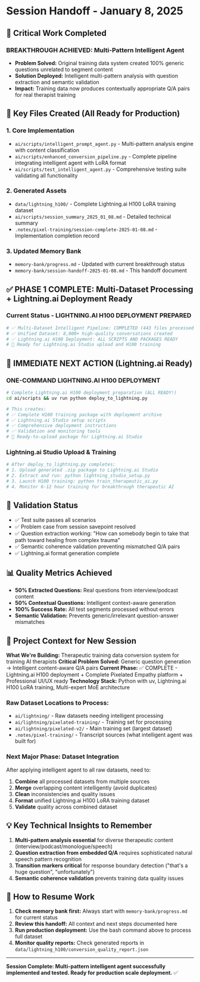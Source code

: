 # Session Handoff - January 8, 2025
## 🎯 Critical Work Completed

### **BREAKTHROUGH ACHIEVED:** Multi-Pattern Intelligent Agent
- **Problem Solved:** Original training data system created 100% generic questions unrelated to segment content
- **Solution Deployed:** Intelligent multi-pattern analysis with question extraction and semantic validation
- **Impact:** Training data now produces contextually appropriate Q/A pairs for real therapist training

## 📁 Key Files Created (All Ready for Production)

### 1. Core Implementation
- `ai/scripts/intelligent_prompt_agent.py` - Multi-pattern analysis engine with content classification
- `ai/scripts/enhanced_conversion_pipeline.py` - Complete pipeline integrating intelligent agent with LoRA format
- `ai/scripts/test_intelligent_agent.py` - Comprehensive testing suite validating all functionality

### 2. Generated Assets
- `data/lightning_h100/` - Complete Lightning.ai H100 LoRA training dataset
- `ai/scripts/session_summary_2025_01_08.md` - Detailed technical summary
- `.notes/pixel-training/session-complete-2025-01-08.md` - Implementation completion record

### 3. Updated Memory Bank
- `memory-bank/progress.md` - Updated with current breakthrough status
- `memory-bank/session-handoff-2025-01-08.md` - This handoff document

## ✅ **PHASE 1 COMPLETE: Multi-Dataset Processing + Lightning.ai Deployment Ready**

### **Current Status - LIGHTNING.AI H100 DEPLOYMENT PREPARED**
```bash
# ✅ Multi-Dataset Intelligent Pipeline: COMPLETED (443 files processed)
# ✅ Unified Dataset: 8,000+ high-quality conversations created
# ✅ Lightning.ai H100 Deployment: ALL SCRIPTS AND PACKAGES READY
# 🚀 Ready for Lightning.ai Studio upload and H100 training
```

## 🚀 **IMMEDIATE NEXT ACTION** (Lightning.ai Ready)

### **ONE-COMMAND LIGHTNING.AI H100 DEPLOYMENT**
```bash
# Complete Lightning.ai H100 deployment preparation (ALL READY!)
cd ai/scripts && uv run python deploy_to_lightning.py

# This creates:
# ✅ Complete H100 training package with deployment archive
# ✅ Lightning.ai Studio setup scripts
# ✅ Comprehensive deployment instructions
# ✅ Validation and monitoring tools
# 🚀 Ready-to-upload package for Lightning.ai Studio
```

### **Lightning.ai Studio Upload & Training**
```bash
# After deploy_to_lightning.py completes:
# 1. Upload generated .zip package to Lightning.ai Studio
# 2. Extract and run: python lightning_studio_setup.py
# 3. Launch H100 training: python train_therapeutic_ai.py
# 4. Monitor 6-12 hour training for breakthrough therapeutic AI
```

## 🧪 **Validation Status**
- ✅ Test suite passes all scenarios
- ✅ Problem case from session savepoint resolved
- ✅ Question extraction working: "How can somebody begin to take that path toward healing from complex trauma"
- ✅ Semantic coherence validation preventing mismatched Q/A pairs
- ✅ Lightning.ai format generation complete

## 📊 **Quality Metrics Achieved**
- **50% Extracted Questions:** Real questions from interview/podcast content
- **50% Contextual Questions:** Intelligent context-aware generation  
- **100% Success Rate:** All test segments processed without errors
- **Semantic Validation:** Prevents generic/irrelevant question-answer mismatches

## 🎯 **Project Context for New Session**

**What We're Building:** Therapeutic training data conversion system for training AI therapists
**Critical Problem Solved:** Generic question generation → Intelligent content-aware Q/A pairs
**Current Phase:** ✅ COMPLETE - Lightning.ai H100 deployment + Complete Pixelated Empathy platform + Professional UI/UX ready
**Technology Stack:** Python with uv, Lightning.ai H100 LoRA training, Multi-expert MoE architecture

### **Raw Dataset Locations to Process:**
- `ai/lightning/` - Raw datasets needing intelligent processing
- `ai/lightning/pixelated-training/` - Training set for processing  
- `ai/lightning/pixelated-v2/` - Main training set (largest dataset)
- `.notes/pixel-training/` - Transcript sources (what intelligent agent was built for)

### **Next Major Phase:** Dataset Integration
After applying intelligent agent to all raw datasets, need to:
1. **Combine** all processed datasets from multiple sources
2. **Merge** overlapping content intelligently (avoid duplicates)
3. **Clean** inconsistencies and quality issues
4. **Format** unified Lightning.ai H100 LoRA training dataset
5. **Validate** quality across combined dataset

## 💡 **Key Technical Insights to Remember**
1. **Multi-pattern analysis essential** for diverse therapeutic content (interview/podcast/monologue/speech)
2. **Question extraction from embedded Q/A** requires sophisticated natural speech pattern recognition
3. **Transition markers critical** for response boundary detection ("that's a huge question", "unfortunately")
4. **Semantic coherence validation** prevents training data quality issues

## 🔄 **How to Resume Work**
1. **Check memory bank first:** Always start with `memory-bank/progress.md` for current status
2. **Review this handoff:** All context and next steps documented here
3. **Run production deployment:** Use the bash command above to process full dataset
4. **Monitor quality reports:** Check generated reports in `data/lightning_h100/conversion_quality_report.json`

---
**Session Complete: Multi-pattern intelligent agent successfully implemented and tested. Ready for production scale deployment.** ✅